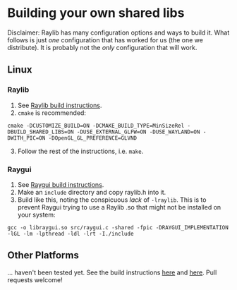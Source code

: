# Building your own shared libs
Disclaimer: Raylib has many configuration options and ways to build it. What follows is just _one_ configuration that has worked for us (the one we distribute). It is probably not the _only_ configuration that will work.

## Linux
### Raylib
1. See [Raylib build instructions](https://github.com/raysan5/raylib/wiki/Working-on-GNU-Linux).
2. `cmake` is recommended:
```
cmake -DCUSTOMIZE_BUILD=ON -DCMAKE_BUILD_TYPE=MinSizeRel -DBUILD_SHARED_LIBS=ON -DUSE_EXTERNAL_GLFW=ON -DUSE_WAYLAND=ON -DWITH_PIC=ON -DOpenGL_GL_PREFERENCE=GLVND
```
3. Follow the rest of the instructions, i.e. `make`.

### Raygui
1. See [Raygui build instructions](https://github.com/raysan5/raygui).
2. Make an `include` directory and copy raylib.h into it.
3. Build like this, noting the conspicuous _lack_ of `-lraylib`. This is to prevent Raygui trying to use a Raylib .so that might not be installed on your system:
```
gcc -o libraygui.so src/raygui.c -shared -fpic -DRAYGUI_IMPLEMENTATION -lGL -lm -lpthread -ldl -lrt -I./include
```

## Other Platforms
... haven't been tested yet. See the build instructions [here](https://github.com/raysan5/raylib) and [here](https://github.com/raysan5/raygui). Pull requests welcome!

